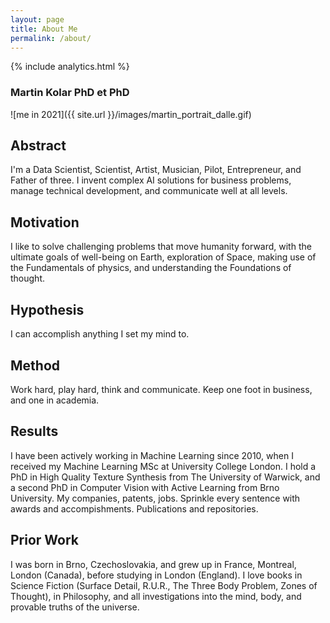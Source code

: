 ```yaml
---
layout: page
title: About Me
permalink: /about/
---
```

{% include analytics.html %}

### Martin Kolar PhD et PhD

![me in 2021]({{ site.url }}/images/martin_portrait_dalle.gif)

## Abstract

I'm a Data Scientist, Scientist, Artist, Musician, Pilot, Entrepreneur, and Father of three. I invent complex AI solutions for business problems, manage technical development, and communicate well at all levels.

## Motivation

I like to solve challenging problems that move humanity forward, with the ultimate goals of well-being on Earth, exploration of Space, making use of the Fundamentals of physics, and understanding the Foundations of thought.

## Hypothesis

I can accomplish anything I set my mind to.

## Method

Work hard, play hard, think and communicate. Keep one foot in business, and one in academia.

## Results

I have been actively working in Machine Learning since 2010, when I received my Machine Learning MSc at University College London. I hold a PhD in High Quality Texture Synthesis from The University of Warwick, and a second PhD in Computer Vision with Active Learning from Brno University. My companies, patents, jobs. Sprinkle every sentence with awards and accompishments. Publications and repositories.

## Prior Work

I was born in Brno, Czechoslovakia, and grew up in France, Montreal, London (Canada), before studying in London (England). I love books in Science Fiction (Surface Detail, R.U.R., The Three Body Problem, Zones of Thought), in Philosophy, and all investigations into the mind, body, and provable truths of the universe.
